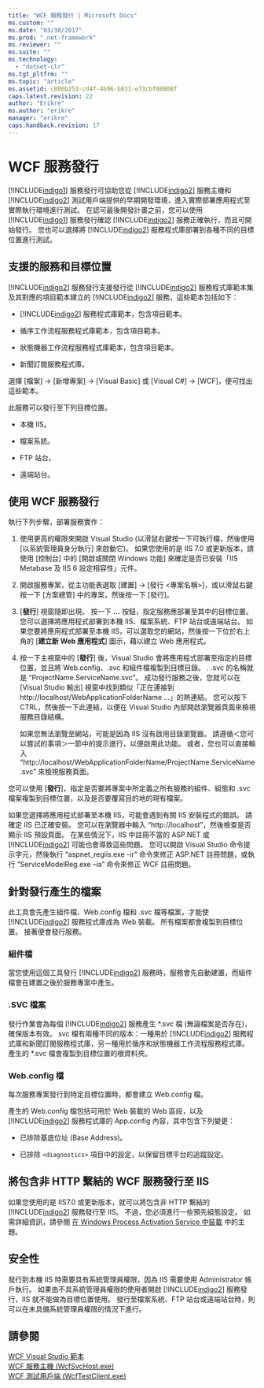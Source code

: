 ```yaml
---
title: "WCF 服務發行 | Microsoft Docs"
ms.custom: ""
ms.date: "03/30/2017"
ms.prod: ".net-framework"
ms.reviewer: ""
ms.suite: ""
ms.technology: 
  - "dotnet-clr"
ms.tgt_pltfrm: ""
ms.topic: "article"
ms.assetid: c806b253-cd47-4b96-b831-e73cbf08808f
caps.latest.revision: 22
author: "Erikre"
ms.author: "erikre"
manager: "erikre"
caps.handback.revision: 17
---
```

# WCF 服務發行
[!INCLUDE[indigo1](../../../includes/indigo1-md.md)] 服務發行可協助您從 [!INCLUDE[indigo2](../../../includes/indigo2-md.md)] 服務主機和 [!INCLUDE[indigo2](../../../includes/indigo2-md.md)] 測試用戶端提供的早期開發環境，進入實際部署應用程式至實際執行環境進行測試。  在認可最後開發計畫之前，您可以使用 [!INCLUDE[indigo1](../../../includes/indigo1-md.md)] 服務發行確認 [!INCLUDE[indigo2](../../../includes/indigo2-md.md)] 服務正確執行，而且可開始發行。  您也可以選擇將 [!INCLUDE[indigo2](../../../includes/indigo2-md.md)] 服務程式庫部署到各種不同的目標位置進行測試。  
  
## 支援的服務和目標位置  
 [!INCLUDE[indigo2](../../../includes/indigo2-md.md)] 服務發行支援發行從 [!INCLUDE[indigo2](../../../includes/indigo2-md.md)] 服務程式庫範本集及其對應的項目範本建立的 [!INCLUDE[indigo2](../../../includes/indigo2-md.md)] 服務，這些範本包括如下：  
  
-   [!INCLUDE[indigo2](../../../includes/indigo2-md.md)] 服務程式庫範本，包含項目範本。  
  
-   循序工作流程服務程式庫範本，包含項目範本。  
  
-   狀態機器工作流程服務程式庫範本，包含項目範本。  
  
-   新聞訂閱服務程式庫。  
  
 選擇 \[檔案\] \-\> \[新增專案\] \-\> \[Visual Basic\] 或 \[Visual C\#\] \-\> \[WCF\]，便可找出這些範本。  
  
 此服務可以發行至下列目標位置。  
  
-   本機 IIS。  
  
-   檔案系統。  
  
-   FTP 站台。  
  
-   遠端站台。  
  
## 使用 WCF 服務發行  
 執行下列步驟，部署服務實作：  
  
1.  使用更高的權限來開啟 Visual Studio \(以滑鼠右鍵按一下可執行檔，然後使用 \[以系統管理員身分執行\] 來啟動它\)。  如果您使用的是 IIS 7.0 或更新版本，請使用 \[控制台\] 中的 \[開啟或關閉 Windows 功能\] 來確定是否已安裝「IIS Metabase 及 IIS 6 設定相容性」元件。  
  
2.  開啟服務專案，從主功能表選取 \[建置\] \-\> \[發行 \<專案名稱\>\]，或以滑鼠右鍵按一下 \[方案總管\] 中的專案，然後按一下 \[發行\]。  
  
3.  \[**發行**\] 視窗隨即出現。  按一下 **…** 按鈕，指定服務應部署至其中的目標位置。  您可以選擇將應用程式部署到本機 IIS、檔案系統、FTP 站台或遠端站台。  如果您要將應用程式部署至本機 IIS，可以選取您的網站，然後按一下位於右上角的 \[**建立新 Web 應用程式**\] 圖示，藉以建立 Web 應用程式。  
  
4.  按一下主視窗中的 \[**發行**\] 後，Visual Studio 會將應用程式部署至指定的目標位置，並且將 Web.config、.svc 和組件檔複製到目標目錄。  .  .svc 的名稱就是 “ProjectName.ServiceName.svc”。  成功發行服務之後，您就可以在 \[Visual Studio 輸出\] 視窗中找到類似「正在連接到 http:\/\/localhost\/WebApplicationFolderName ...」的熱連結。  您可以按下 CTRL，然後按一下此連結，以便在 Visual Studio 內部開啟瀏覽器頁面來檢視服務目錄結構。  
  
     如果您無法瀏覽至網站，可能是因為 IIS 沒有啟用目錄瀏覽器。  請遵循＜您可以嘗試的事項＞一節中的提示進行，以便啟用此功能。  或者，您也可以直接輸入 “http:\/\/localhost\/WebApplicationFolderName\/ProjectName.ServiceName.svc” 來檢視服務頁面。  
  
 您可以使用 \[**發行**\]，指定是否要將專案中所定義之所有服務的組件、組態和 .svc 檔案複製到目標位置，以及是否要覆寫目的地的現有檔案。  
  
 如果您選擇將應用程式部署至本機 IIS，可能會遇到有關 IIS 安裝程式的錯誤。  請確定 IIS 已正確安裝。  您可以在瀏覽器中輸入 “http:\/\/localhost”，然後檢查是否顯示 IIS 預設頁面。  在某些情況下，IIS 中註冊不當的 ASP.NET 或 [!INCLUDE[indigo2](../../../includes/indigo2-md.md)] 可能也會導致這些問題。  您可以開啟 Visual Studio 命令提示字元，然後執行 “aspnet\_regiis.exe \-ir” 命令來修正 ASP.NET 註冊問題，或執行 “ServiceModelReg.exe –ia” 命令來修正 WCF 註冊問題。  
  
## 針對發行產生的檔案  
 此工具會先產生組件檔、Web.config 檔和 .svc 檔等檔案，才能使 [!INCLUDE[indigo2](../../../includes/indigo2-md.md)] 服務程式庫成為 Web 裝載。  所有檔案都會複製到目標位置。  接著便會發行服務。  
  
### 組件檔  
 當您使用這個工具發行 [!INCLUDE[indigo2](../../../includes/indigo2-md.md)] 服務時，服務會先自動建置，而組件檔會在建置之後於服務專案中產生。  
  
### .SVC 檔案  
 發行作業會為每個 [!INCLUDE[indigo2](../../../includes/indigo2-md.md)] 服務產生 \*.svc 檔 \(無論檔案是否存在\)，確保版本有效。  svc 檔有兩種不同的版本：一種用於 [!INCLUDE[indigo2](../../../includes/indigo2-md.md)] 服務程式庫和新聞訂閱服務程式庫，另一種用於循序和狀態機器工作流程服務程式庫。  產生的 \*.svc 檔會複製到目標位置的根資料夾。  
  
### Web.config 檔  
 每次服務專案發行到特定目標位置時，都會建立 Web.config 檔。  
  
 產生的 Web.config 檔包括可用於 Web 裝載的 Web 區段，以及 [!INCLUDE[indigo2](../../../includes/indigo2-md.md)] 服務程式庫的 App.config 內容，其中包含下列變更：  
  
-   已排除基底位址 \(Base Address\)。  
  
-   已排除 `<diagnostics>` 項目中的設定，以保留目標平台的追蹤設定。  
  
## 將包含非 HTTP 繫結的 WCF 服務發行至 IIS  
 如果您使用的是 IIS7.0 或更新版本，就可以將包含非 HTTP 繫結的 [!INCLUDE[indigo2](../../../includes/indigo2-md.md)] 服務發行至 IIS。  不過，您必須進行一些預先組態設定。  如需詳細資訊，請參閱 [在 Windows Process Activation Service 中裝載](../../../docs/framework/wcf/feature-details/hosting-in-windows-process-activation-service.md) 中的主題。  
  
## 安全性  
 發行到本機 IIS 時需要具有系統管理員權限，因為 IIS 需要使用 Administrator 帳戶執行。  如果由不具系統管理員權限的使用者開啟 [!INCLUDE[indigo2](../../../includes/indigo2-md.md)] 服務發行，IIS 就不能做為目標位置使用。  發行至檔案系統、FTP 站台或遠端站台時，則可以在未具備系統管理員權限的情況下進行。  
  
## 請參閱  
 [WCF Visual Studio 範本](../../../docs/framework/wcf/wcf-vs-templates.md)   
 [WCF 服務主機 \(WcfSvcHost.exe\)](../../../docs/framework/wcf/wcf-service-host-wcfsvchost-exe.md)   
 [WCF 測試用戶端 \(WcfTestClient.exe\)](../../../docs/framework/wcf/wcf-test-client-wcftestclient-exe.md)